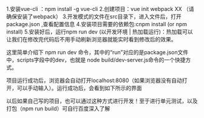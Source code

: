 1.安装vue-cli ：npm install -g vue-cli
2.创建项目：vue init webpack XX  （请确保安装了webpack）
3.开发模式的文件在src目录下，进入文件后，打开package.json ,查看配置信息
4.安装项目需要的依赖包:cnpm install (or npm install) 
5.安装好后，运行npm run dev (以开发环境 | 热加载运行)：热加载可以让我们在修改完代码后不用手动刷新浏览器就能实时看到修改后的效果。


这里简单介绍下 npm run dev 命令，其中的“run”对应的是package.json文件中，scripts字段中的dev，也就是 node build/dev-server.js命令的一个快捷方式。

项目运行成功后，浏览器会自动打开localhost:8080（如果浏览器没有自动打开，可以手动输入）。运行成功后，会看到如下所示的界面

以后如果自己写的项目，也可以通过这种方式进行开发！至于进行单元测试，以及打包（npm run build）可自行百度深入了解
